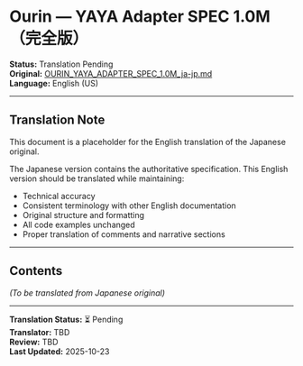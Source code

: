 # Ourin — YAYA Adapter SPEC 1.0M（完全版）

**Status:** Translation Pending  
**Original:** [OURIN_YAYA_ADAPTER_SPEC_1.0M_ja-jp.md](./OURIN_YAYA_ADAPTER_SPEC_1.0M_ja-jp.md)  
**Language:** English (US)

---

## Translation Note

This document is a placeholder for the English translation of the Japanese original.

The Japanese version contains the authoritative specification. This English version should be translated while maintaining:

- Technical accuracy
- Consistent terminology with other English documentation
- Original structure and formatting
- All code examples unchanged
- Proper translation of comments and narrative sections

---

## Contents

*(To be translated from Japanese original)*

---

**Translation Status:** ⏳ Pending  
**Translator:** TBD  
**Review:** TBD  
**Last Updated:** 2025-10-23
